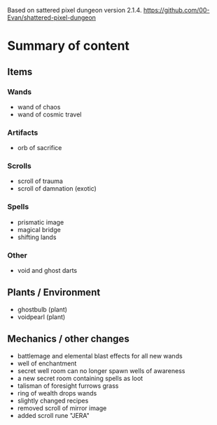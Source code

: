 Based on sattered pixel dungeon version 2.1.4.
https://github.com/00-Evan/shattered-pixel-dungeon

# Summary of content

## Items

### Wands
- wand of chaos
- wand of cosmic travel

### Artifacts
- orb of sacrifice

### Scrolls
- scroll of trauma
- scroll of damnation (exotic)

### Spells
- prismatic image
- magical bridge
- shifting lands

### Other
- void and ghost darts

## Plants / Environment
- ghostbulb (plant)
- voidpearl (plant)

## Mechanics / other changes
- battlemage and elemental blast effects for all new wands
- well of enchantment
- secret well room can no longer spawn wells of awareness
- a new secret room containing spells as loot
- talisman of foresight furrows grass
- ring of wealth drops wands
- slightly changed recipes
- removed scroll of mirror image
- added scroll rune "JERA"
